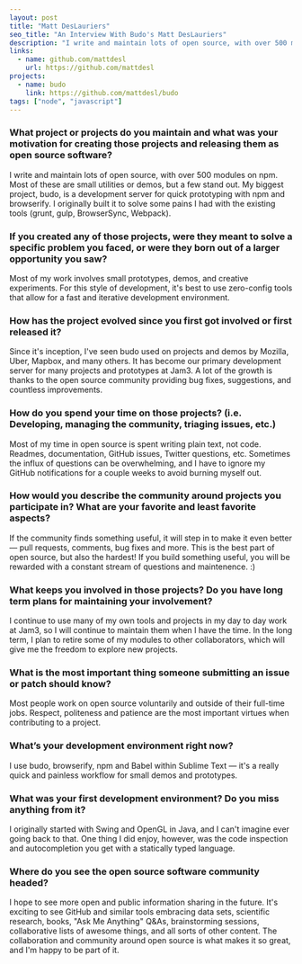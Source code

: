 ```yaml
---
layout: post
title: "Matt DesLauriers"
seo_title: "An Interview With Budo's Matt DesLauriers"
description: "I write and maintain lots of open source, with over 500 modules on npm."
links:
  - name: github.com/mattdesl
    url: https://github.com/mattdesl
projects:
  - name: budo
    link: https://github.com/mattdesl/budo
tags: ["node", "javascript"]
---
```


### What project or projects do you maintain and what was your motivation for creating those projects and releasing them as open source software?

I write and maintain lots of open source, with over 500 modules on npm. Most of
these are small utilities or demos, but a few stand out. My biggest project,
budo, is a development server for quick prototyping with npm and browserify. I
originally built it to solve some pains I had with the existing tools (grunt,
gulp, BrowserSync, Webpack).

### If you created any of those projects, were they meant to solve a specific problem you faced, or were they born out of a larger opportunity you saw?

Most of my work involves small prototypes, demos, and creative experiments. For
this style of development, it's best to use zero-config tools that allow for a
fast and iterative development environment.

### How has the project evolved since you first got involved or first released it?

Since it's inception, I've seen budo used on projects and demos by Mozilla,
Uber, Mapbox, and many others. It has become our primary development server for
many projects and prototypes at Jam3. A lot of the growth is thanks to the open
source community providing bug fixes, suggestions, and countless improvements.

### How do you spend your time on those projects? (i.e. Developing, managing the community, triaging issues, etc.)

Most of my time in open source is spent writing plain text, not code. Readmes,
documentation, GitHub issues, Twitter questions, etc. Sometimes the influx of
questions can be overwhelming, and I have to ignore my GitHub notifications for
a couple weeks to avoid burning myself out.

### How would you describe the community around projects you participate in? What are your favorite and least favorite aspects?

If the community finds something useful, it will step in to make it even better
— pull requests, comments, bug fixes and more. This is the best part of open
source, but also the hardest! If you build something useful, you will be
rewarded with a constant stream of questions and maintenence. :)

### What keeps you involved in those projects? Do you have long term plans for maintaining your involvement?

I continue to use many of my own tools and projects in my day to day work at
Jam3, so I will continue to maintain them when I have the time. In the long
term, I plan to retire some of my modules to other collaborators, which will
give me the freedom to explore new projects.

### What is the most important thing someone submitting an issue or patch should know?

Most people work on open source voluntarily and outside of their full-time jobs.
Respect, politeness and patience are the most important virtues when
contributing to a project.

### What’s your development environment right now?

I use budo, browserify, npm and Babel within Sublime Text — it's a really quick
and painless workflow for small demos and prototypes.

### What was your first development environment? Do you miss anything from it?

I originally started with Swing and OpenGL in Java, and I can't imagine ever
going back to that. One thing I did enjoy, however, was the code inspection and
autocompletion you get with a statically typed language.

### Where do you see the open source software community headed?

I hope to see more open and public information sharing in the future. It's
exciting to see GitHub and similar tools embracing data sets, scientific
research, books, "Ask Me Anything" Q&As, brainstorming sessions, collaborative
lists of awesome things, and all sorts of other content. The collaboration and
community around open source is what makes it so great, and I'm happy to be part
of it.
